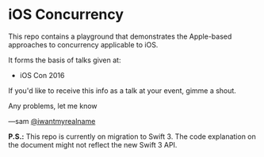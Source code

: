 # iOS Concurrency

This repo contains a playground that demonstrates the Apple-based approaches to concurrency applicable to iOS.

It forms the basis of talks given at:

- iOS Con 2016

If you'd like to receive this info as a talk at your event, gimme a shout.

Any problems, let me know

—sam
[@iwantmyrealname](https://twitter.com/iwantmyrealname)

**P.S.:** This repo is currently on migration to Swift 3. The code  explanation on the document might not reflect the new Swift 3 API.